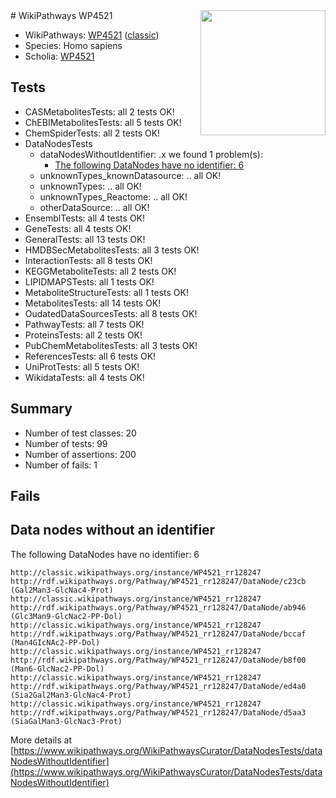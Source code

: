 <img style="float: right; width: 200px" src="https://upload.wikimedia.org/wikipedia/commons/thumb/8/83/Wplogo_with_text_500.png/640px-Wplogo_with_text_500.png" />
# WikiPathways WP4521

* WikiPathways: [WP4521](https://wikipathways.org/pathways/WP4521) ([classic](https://classic.wikipathways.org/instance/WP4521))
* Species: Homo sapiens
* Scholia: [WP4521](https://scholia.toolforge.org/wikipathways/WP4521)
## Tests
* CASMetabolitesTests: all 2 tests OK!
* ChEBIMetabolitesTests: all 5 tests OK!
* ChemSpiderTests: all 2 tests OK!
* DataNodesTests
    * dataNodesWithoutIdentifier: .x we found 1 problem(s):
        * [The following DataNodes have no identifier: 6](#d2d32fa5)
    * unknownTypes_knownDatasource: .. all OK!
    * unknownTypes: .. all OK!
    * unknownTypes_Reactome: .. all OK!
    * otherDataSource: .. all OK!
* EnsemblTests: all 4 tests OK!
* GeneTests: all 4 tests OK!
* GeneralTests: all 13 tests OK!
* HMDBSecMetabolitesTests: all 3 tests OK!
* InteractionTests: all 8 tests OK!
* KEGGMetaboliteTests: all 2 tests OK!
* LIPIDMAPSTests: all 1 tests OK!
* MetaboliteStructureTests: all 1 tests OK!
* MetabolitesTests: all 14 tests OK!
* OudatedDataSourcesTests: all 8 tests OK!
* PathwayTests: all 7 tests OK!
* ProteinsTests: all 2 tests OK!
* PubChemMetabolitesTests: all 3 tests OK!
* ReferencesTests: all 6 tests OK!
* UniProtTests: all 5 tests OK!
* WikidataTests: all 4 tests OK!


## Summary

* Number of test classes: 20
* Number of tests: 99
* Number of assertions: 200
* Number of fails: 1

## Fails

<a name="d2d32fa5" />

## Data nodes without an identifier

The following DataNodes have no identifier: 6
```
http://classic.wikipathways.org/instance/WP4521_rr128247 http://rdf.wikipathways.org/Pathway/WP4521_rr128247/DataNode/c23cb (Gal2Man3-GlcNac4-Prot)
http://classic.wikipathways.org/instance/WP4521_rr128247 http://rdf.wikipathways.org/Pathway/WP4521_rr128247/DataNode/ab946 (Glc3Man9-GlcNac2-PP-Dol)
http://classic.wikipathways.org/instance/WP4521_rr128247 http://rdf.wikipathways.org/Pathway/WP4521_rr128247/DataNode/bccaf (Man4GIcNAc2-PP-Dol)
http://classic.wikipathways.org/instance/WP4521_rr128247 http://rdf.wikipathways.org/Pathway/WP4521_rr128247/DataNode/b8f00 (Man6-GlcNac2-PP-Dol)
http://classic.wikipathways.org/instance/WP4521_rr128247 http://rdf.wikipathways.org/Pathway/WP4521_rr128247/DataNode/ed4a0 (Sia2Gal2Man3-GlcNac4-Prot)
http://classic.wikipathways.org/instance/WP4521_rr128247 http://rdf.wikipathways.org/Pathway/WP4521_rr128247/DataNode/d5aa3 (SiaGalMan3-GlcNac3-Prot)
```

More details at [https://www.wikipathways.org/WikiPathwaysCurator/DataNodesTests/dataNodesWithoutIdentifier](https://www.wikipathways.org/WikiPathwaysCurator/DataNodesTests/dataNodesWithoutIdentifier)

